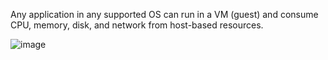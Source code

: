 Any application in any supported OS can run in a VM (guest) and consume CPU, memory, disk, and network from host-based resources.

![image](https://user-images.githubusercontent.com/43572616/149751160-784b13f0-c527-46d2-bb24-166569fa1410.png)
